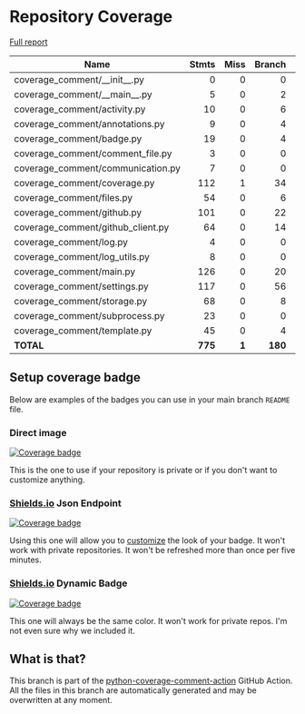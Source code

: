 # Repository Coverage

[Full report](https://htmlpreview.github.io/?https://github.com/py-cov-action/python-coverage-comment-action/blob/python-coverage-comment-action-data/htmlcov/index.html)

| Name                                |    Stmts |     Miss |   Branch |   BrPart |   Cover |   Missing |
|------------------------------------ | -------: | -------: | -------: | -------: | ------: | --------: |
| coverage\_comment/\_\_init\_\_.py   |        0 |        0 |        0 |        0 |    100% |           |
| coverage\_comment/\_\_main\_\_.py   |        5 |        0 |        2 |        0 |    100% |           |
| coverage\_comment/activity.py       |       10 |        0 |        6 |        0 |    100% |           |
| coverage\_comment/annotations.py    |        9 |        0 |        4 |        0 |    100% |           |
| coverage\_comment/badge.py          |       19 |        0 |        4 |        0 |    100% |           |
| coverage\_comment/comment\_file.py  |        3 |        0 |        0 |        0 |    100% |           |
| coverage\_comment/communication.py  |        7 |        0 |        0 |        0 |    100% |           |
| coverage\_comment/coverage.py       |      112 |        1 |       34 |        1 |     99% |       294 |
| coverage\_comment/files.py          |       54 |        0 |        6 |        0 |    100% |           |
| coverage\_comment/github.py         |      101 |        0 |       22 |        0 |    100% |           |
| coverage\_comment/github\_client.py |       64 |        0 |       14 |        0 |    100% |           |
| coverage\_comment/log.py            |        4 |        0 |        0 |        0 |    100% |           |
| coverage\_comment/log\_utils.py     |        8 |        0 |        0 |        0 |    100% |           |
| coverage\_comment/main.py           |      126 |        0 |       20 |        0 |    100% |           |
| coverage\_comment/settings.py       |      117 |        0 |       56 |        0 |    100% |           |
| coverage\_comment/storage.py        |       68 |        0 |        8 |        0 |    100% |           |
| coverage\_comment/subprocess.py     |       23 |        0 |        0 |        0 |    100% |           |
| coverage\_comment/template.py       |       45 |        0 |        4 |        0 |    100% |           |
|                           **TOTAL** |  **775** |    **1** |  **180** |    **1** | **99%** |           |


## Setup coverage badge

Below are examples of the badges you can use in your main branch `README` file.

### Direct image

[![Coverage badge](https://raw.githubusercontent.com/py-cov-action/python-coverage-comment-action/python-coverage-comment-action-data/badge.svg)](https://htmlpreview.github.io/?https://github.com/py-cov-action/python-coverage-comment-action/blob/python-coverage-comment-action-data/htmlcov/index.html)

This is the one to use if your repository is private or if you don't want to customize anything.

### [Shields.io](https://shields.io) Json Endpoint

[![Coverage badge](https://img.shields.io/endpoint?url=https://raw.githubusercontent.com/py-cov-action/python-coverage-comment-action/python-coverage-comment-action-data/endpoint.json)](https://htmlpreview.github.io/?https://github.com/py-cov-action/python-coverage-comment-action/blob/python-coverage-comment-action-data/htmlcov/index.html)

Using this one will allow you to [customize](https://shields.io/endpoint) the look of your badge.
It won't work with private repositories. It won't be refreshed more than once per five minutes.

### [Shields.io](https://shields.io) Dynamic Badge

[![Coverage badge](https://img.shields.io/badge/dynamic/json?color=brightgreen&label=coverage&query=%24.message&url=https%3A%2F%2Fraw.githubusercontent.com%2Fpy-cov-action%2Fpython-coverage-comment-action%2Fpython-coverage-comment-action-data%2Fendpoint.json)](https://htmlpreview.github.io/?https://github.com/py-cov-action/python-coverage-comment-action/blob/python-coverage-comment-action-data/htmlcov/index.html)

This one will always be the same color. It won't work for private repos. I'm not even sure why we included it.

## What is that?

This branch is part of the
[python-coverage-comment-action](https://github.com/marketplace/actions/python-coverage-comment)
GitHub Action. All the files in this branch are automatically generated and may be
overwritten at any moment.